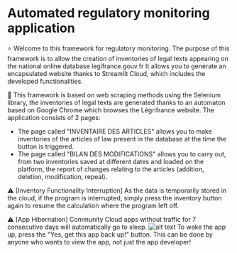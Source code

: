 # Automated regulatory monitoring application

⭐️  Welcome to this framework for regulatory monitoring. The purpose of this framework is to allow the creation of inventories of legal texts appearing on the national online database legifrance.gouv.fr
It allows you to generate an encapsulated website thanks to Streamlit Cloud, which includes the developed functionalities.

📝  This framework is based on web scraping methods using the Selenium library, the inventories of legal texts are generated thanks to an automaton based on Google Chrome which browses the Légrifrance website.
The application consists of 2 pages:
  - The page called "INVENTAIRE DES ARTICLES" allows you to make inventories of the articles of law present in the database at the time the button is triggered.
  - The page called "BILAN DES MODIFICATIONS" allows you to carry out, from two inventories saved at different dates and loaded on the platform, the report of changes relating to the articles (addition, deletion, modification, repeal).

⚠️  [Inventory Functionality Interruption] 
As the data is temporarily stored in the cloud, if the program is interrupted, simply press the inventory button again to resume the calculation where the program left off. 

⚠️ [App Hibernation]
Community Cloud apps without traffic for 7 consecutive days will automatically go to sleep. 
![alt text](https://docs.streamlit.io/images/spin_down.png)
To wake the app up, press the "Yes, get this app back up!" button. This can be done by anyone who wants to view the app, not just the app developer!


